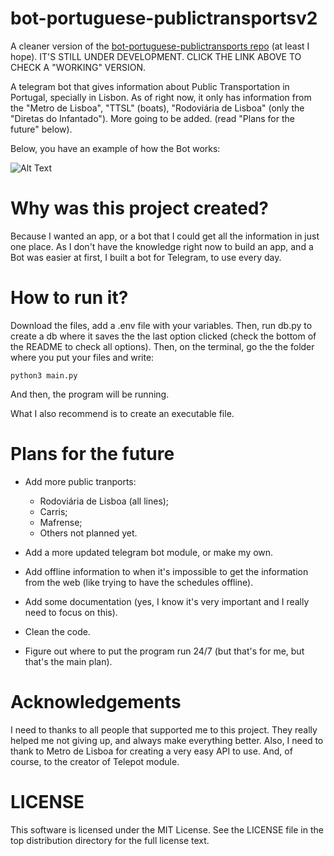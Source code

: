 # bot-portuguese-publictransportsv2
A cleaner version of the [bot-portuguese-publictransports repo](https://github.com/souocare/bot-portuguese-publictransports) (at least I hope).
IT'S STILL UNDER DEVELOPMENT. CLICK THE LINK ABOVE TO CHECK A "WORKING" VERSION.

A telegram bot that gives information about Public Transportation in Portugal, specially in Lisbon. 
As of right now, it only has information from the "Metro de Lisboa", "TTSL" (boats), "Rodoviária de Lisboa" (only the "Diretas do Infantado"). More going to be added. (read "Plans for the future" below).



Below, you have an example of how the Bot works:

![Alt Text](https://media.giphy.com/media/YnGoodK3UjaUXNKqyv/giphy.gif)

# Why was this project created?
Because I wanted an app, or a bot that I could get all the information in just one place. As I don't have the knowledge right now to build an app, and a Bot was easier at first, I built a bot for Telegram, to use every day.

# How to run it?
Download the files, add a .env file with your variables.
Then, run db.py to create a db where it saves the the last option clicked (check the bottom of the README to check all options).
Then, on the terminal, go the the folder where you put your files and write:

```
python3 main.py
```
And then, the program will be running.

What I also recommend is to create an executable file. 

# Plans for the future
* Add more public tranports:
  * Rodoviária de Lisboa (all lines);
  * Carris;
  * Mafrense;
  * Others not planned yet.

* Add a more updated telegram bot module, or make my own.

* Add offline information to when it's impossible to get the information from the web (like trying to have the schedules offline).

* Add some documentation (yes, I know it's very important and I really need to focus on this).

* Clean the code.

* Figure out where to put the program run 24/7 (but that's for me, but that's the main plan).

# Acknowledgements
I need to thanks to all people that supported me to this project. They really helped me not giving up, and always make everything better.
Also, I need to thank to Metro de Lisboa for creating a very easy API to use. And, of course, to the creator of Telepot module. 

# LICENSE
This software is licensed under the MIT License. See the LICENSE file in the top distribution directory for the full license text. 